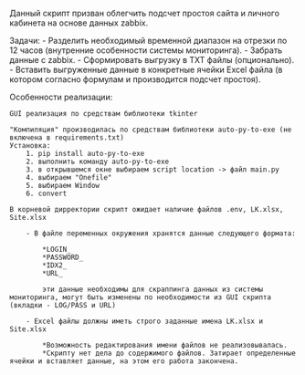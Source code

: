 Данный скрипт призван облегчить подсчет простоя сайта и личного кабинета на основе данных zabbix.

Задачи:
    - Разделить необходимый временной диапазон на отрезки по 12 часов (внутренние особенности системы мониторинга).
    - Забрать данные с zabbix.
    - Сформировать выгрузку в TXT файлы (опционально).
    - Вставить выгруженные данные в конкретные ячейки Excel файла (в котором согласно формулам и производится подсчет простоя).


Особенности реализации:

    GUI реализация по средствам библиотеки tkinter

    "Компиляция" производилась по средствам библиотеки auto-py-to-exe (не включена в requirements.txt)
    Установка: 
        1. pip install auto-py-to-exe
        2. выполнить команду auto-py-to-exe
        3. в открывшемся окне выбираем script location -> файл main.py
        4. выбираем "Onefile"
        5. выбираем Window
        6. convert

    В корневой дирректории скрипт ожидает наличие файлов .env, LK.xlsx, Site.xlsx

        - В файле переменных окружения хранятся данные следующего формата:

            *LOGIN_
            *PASSWORD_
            *IDX2_
            *URL_

            эти данные необходимы для скраппинга данных из системы мониторинга, могут быть изменены по необходимости из GUI скрипта (вкладки - LOG/PASS и URL)

        - Excel файлы должны иметь строго заданные имена LK.xlsx и Site.xlsx

            *Возможность редактирования имени файлов не реализовывалась.
            *Скрипту нет дела до содержимого файлов. Затирает определенные ячейки и вставляет данные, на этом его работа закончена.